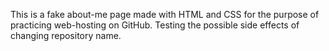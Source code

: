 This is a fake about-me page made with HTML and CSS for the purpose of practicing web-hosting on GitHub.
Testing the possible side effects of changing repository name.
